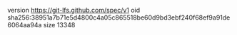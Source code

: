 version https://git-lfs.github.com/spec/v1
oid sha256:38951a7b71e5d4800c4a05c865518be60d9bd3ebf240f68ef9a91de6064aa94a
size 13348
